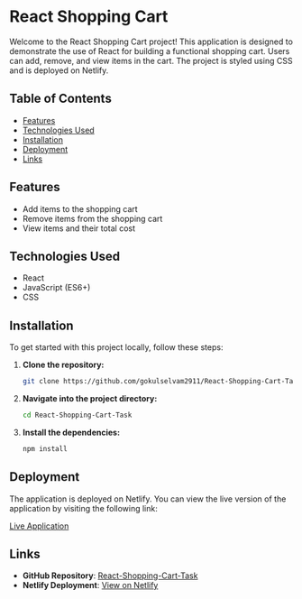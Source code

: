 # React Shopping Cart

Welcome to the React Shopping Cart project! This application is designed to demonstrate the use of React for building a functional shopping cart. Users can add, remove, and view items in the cart. The project is styled using CSS and is deployed on Netlify.

## Table of Contents
- [Features](#features)
- [Technologies Used](#technologies-used)
- [Installation](#installation)
- [Deployment](#deployment)
- [Links](#links)

## Features
- Add items to the shopping cart
- Remove items from the shopping cart
- View items and their total cost

## Technologies Used
- React
- JavaScript (ES6+)
- CSS

## Installation

To get started with this project locally, follow these steps:

1. **Clone the repository:**

   ```bash
   git clone https://github.com/gokulselvam2911/React-Shopping-Cart-Task.git

2. **Navigate into the project directory:**

   ```bash
   cd React-Shopping-Cart-Task

3. **Install the dependencies:**
    
   ```bash
   npm install

## Deployment

The application is deployed on Netlify. You can view the live version of the application by visiting the following link:

[Live Application](https://main--guvishopping.netlify.app/)

## Links

- **GitHub Repository**: [React-Shopping-Cart-Task](https://github.com/gokulselvam2911/React-Shopping-Cart-Task.git)
- **Netlify Deployment**: [View on Netlify](https://main--guvishopping.netlify.app/)
